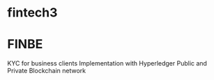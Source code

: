# fintech3
# FINBE

KYC for business clients
Implementation with Hyperledger
Public and Private Blockchain network
